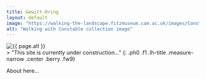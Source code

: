 ```yaml
---
title: Gewitt-Hring
layout: default
image: "https://walking-the-landscape.fitzmuseum.cam.ac.uk/images/Constable-Collection.jpg"
alt: "Walking with Constable collection image"
---
```

<section class="mw5 mw7-ns center bg-light-gray pa3 ph5-ns">
<img src="{{ page.image }}" alt="{{ page.alt }}" class="w-100" />
</section>
> "This site is currently under construction..."
{: .ph0 .f1 .lh-title .measure-narrow .center .berry .fw9}

About here...
